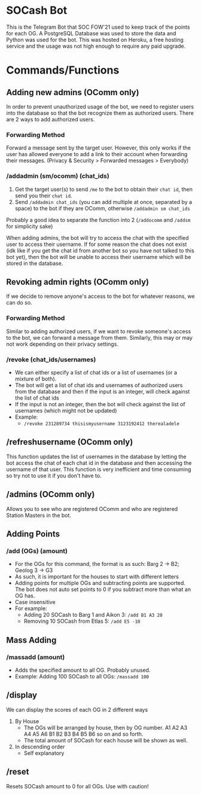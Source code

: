 # SOCash Bot

This is the Telegram Bot that SOC FOW'21 used to keep track of the points for each OG. A PostgreSQL Database was used to store the data and Python was used for the bot. This was hosted on Heroku, a free hosting service and the usage was not high enough to require any paid upgrade.

# Commands/Functions

## Adding new admins (OComm only)

In order to prevent unauthorized usage of the bot, we need to register users into the database so that the bot recognize them as authorized users. There are 2 ways to add authorized users.

### Forwarding Method

Forward a message sent by the target user. However, this only works if the user has allowed everyone to add a link to their account when forwarding their messages. (Privacy & Security > Forwarded messages > Everybody)

### /addadmin (sm/ocomm) (chat_ids)

1. Get the target user(s) to send `/me` to the bot to obtain their `chat id`, then send you their `chat id`.
2. Send `/addadmin chat_ids` (you can add multiple at once, separated by a space) to the bot if they are OComm, otherwise `/addadmin sm chat_ids`

Probably a good idea to separate the function into 2 (`/addocomm` and `/addsm` for simplicity sake)

When adding admins, the bot will try to access the chat with the specified user to access their username. If for some reason the chat does not exist (idk like if you get the chat id from another bot so you have not talked to this bot yet), then the bot will be unable to access their username which will be stored in the database.

## Revoking admin rights (OComm only)

If we decide to remove anyone's access to the bot for whatever reasons, we can do so.

### Forwarding Method

Similar to adding authorized users, if we want to revoke someone's access to the bot, we can forward a message from them. Similarly, this may or may not work depending on their privacy settings.

### /revoke (chat_ids/usernames)

- We can either specify a list of chat ids or a list of usernames (or a mixture of both).
- The bot will get a list of chat ids and usernames of authorized users from the database and then if the input is an integer, will check against the list of chat ids
- If the input is not an integer, then the bot will check against the list of usernames (which might not be updated)
- Example:
  - `/revoke 231289734 thisismyusername 3123192412 therealadele`

## /refreshusername (OComm only)

This function updates the list of usernames in the database by letting the bot access the chat of each chat id in the database and then accessing the username of that user. This function is very inefficient and time consuming so try not to use it if you don't have to.

## /admins (OComm only)

Allows you to see who are registered OComm and who are registered Station Masters in the bot.

## Adding Points

### /add (OGs) (amount)

- For the OGs for this command, the format is as such: Barg 2 -> B2; Geolog 3 -> G3
- As such, it is important for the houses to start with different letters
- Adding points for multiple OGs and subtracting points are supported. The bot does not auto set points to 0 if you subtract more than what an OG has.
- Case insensitive
- For example:
  - Adding 20 SOCash to Barg 1 and Aikon 3: `/add B1 A3 20`
  - Removing 10 SOCash from Etlas 5: `/add E5 -10`

## Mass Adding

### /massadd (amount)

- Adds the specified amount to all OG. Probably unused.
- Example: Adding 100 SOCash to all OGs: `/massadd 100`

## /display

We can display the scores of each OG in 2 different ways

1. By House
   - The OGs will be arranged by house, then by OG number. A1 A2 A3 A4 A5 A6 B1 B2 B3 B4 B5 B6 so on and so forth.
   - The total amount of SOCash for each house will be shown as well.
2. In descending order
   - Self explanatory

## /reset

Resets SOCash amount to 0 for all OGs. Use with caution!
